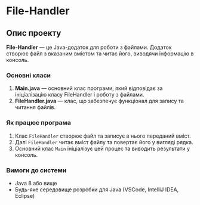 # File-Handler

## Опис проекту
**File-Handler** — це Java-додаток для роботи з файлами. Додаток створює файл з вказаним вмістом та читає його, виводячи інформацію в консоль.

### Основні класи
1. **Main.java** — основний клас програми, який відповідає за ініціалізацію класу FileHandler і роботу з файлами.
2. **FileHandler.java** — клас, що забезпечує функціонал для запису та читання файлів.

### Як працює програма
1. Клас `FileHandler` створює файл та записує в нього переданий вміст.
2. Далі `FileHandler` читає вміст файлу та повертає його у вигляді рядка.
3. Основний клас `Main` ініціалізує цей процес та виводить результати у консоль.

### Вимоги до системи
- Java 8 або вище
- Будь-яке середовище розробки для Java (VSCode, IntelliJ IDEA, Eclipse)
